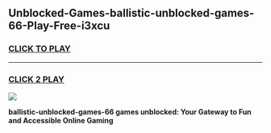 
## Unblocked-Games-ballistic-unblocked-games-66-Play-Free-i3xcu
<h3>
<a href="https://premium76.site?title=ballistic-unblocked-games-66&ref=18A1">CLICK TO PLAY</a></h3>
<hr>

<h3>
<a href="https://premium76.site?title=ballistic-unblocked-games-66&ref=18A1">CLICK 2 PLAY</a>
  
</h3>

<a href="https://premium76.site?title=ballistic-unblocked-games-66&ref=18A1"><img src="https://clearcache.store/games.png"></a>


**ballistic-unblocked-games-66 games unblocked: Your Gateway to Fun and Accessible Online Gaming**
